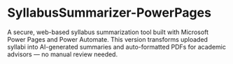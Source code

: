 # SyllabusSummarizer-PowerPages
A secure, web-based syllabus summarization tool built with Microsoft Power Pages and Power Automate. This version transforms uploaded syllabi into AI-generated summaries and auto-formatted PDFs for academic advisors — no manual review needed.
